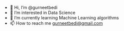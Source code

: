 - 👋 Hi, I’m @gurneetbedi
- 👀 I’m interested in Data Science 
- 🌱 I’m currently learning Machine Learning algorithms
- 📫 How to reach me gurneetbedi@gmail.com

<!---
gurneetbedi/gurneetbedi is a ✨ special ✨ repository because its `README.md` (this file) appears on your GitHub profile.
You can click the Preview link to take a look at your changes.
--->
